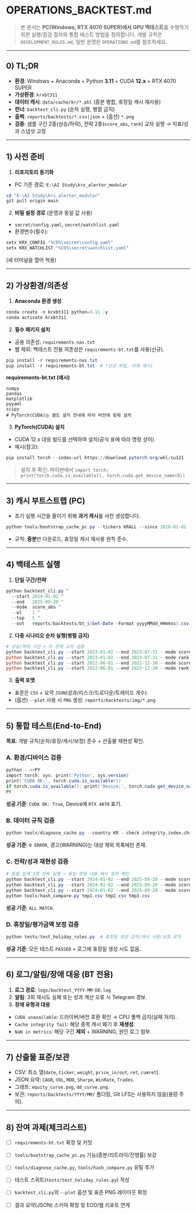# OPERATIONS_BACKTEST.md

> 본 문서는 **PC(Windows, RTX 4070 SUPER)에서 GPU 백테스트**를 수행하기 위한 실행/점검 절차와 통합 테스트 방법을 정의합니다. 개발 규칙은 `DEVELOPMENT_RULES.md`, 일반 운영은 `OPERATIONS.md`를 참조하세요.

---

## 0) TL;DR
- **환경**: Windows + Anaconda + Python **3.11** + CUDA **12.x** + RTX 4070 SUPER  
- **가상환경**: `krxbt311`  
- **데이터 캐시**: `data/cache/kr/*.pkl` (증분 병합, 휴장일 캐시 재사용)  
- **런너**: `backtest_cli.py` (순차 실행, 병렬 금지)  
- **출력**: `reports/backtests/*.csv|json` + (옵션) `*.png`  
- **검증**: 샘플 구간 2종(상승/하락), 전략 2종(`score_abs`, `rank`) 교차 실행 → 지표/성과 스냅샷 고정

---

## 1) 사전 준비
1) **리포지토리 동기화**  
- PC 기준 경로: `E:\AI Study\krx_alertor_modular`  
```powershell
cd "E:\AI Study\krx_alertor_modular"
git pull origin main
```

2) **비밀 설정 경로** (운영과 동일 값 사용)  
- `secret/config.yaml`, `secret/watchlist.yaml`  
- 환경변수(필수):
```bash
setx KRX_CONFIG "%CD%\secret\config.yaml"
setx KRX_WATCHLIST "%CD%\secret\watchlist.yaml"
```
(새 터미널을 열어 적용)

---

## 2) 가상환경/의존성
1) **Anaconda 환경 생성**  
```powershell
conda create -n krxbt311 python=3.11 -y
conda activate krxbt311
```

2) **필수 패키지 설치**  
- 공용 의존성: `requirements-nas.txt`  
- 웹 제외: 백테스트 전용 의존성은 `requirements-bt.txt`를 사용(신규).
```powershell
pip install -r requirements-nas.txt
pip install -r requirements-bt.txt  # (신규 파일, 아래 예시)
```
**requirements-bt.txt (예시)**
```
numpy
pandas
matplotlib
pyyaml
scipy
# PyTorch(CUDA)는 별도 설치 안내에 따라 버전에 맞춰 설치
```

3) **PyTorch(CUDA) 설치**  
- CUDA 12.x 대응 빌드를 선택하여 설치(공식 표에 따라 명령 상이).  
- 예시(참고):
```powershell
pip install torch --index-url https://download.pytorch.org/whl/cu121
```
> 설치 후 확인: 파이썬에서 `import torch; print(torch.cuda.is_available(), torch.cuda.get_device_name(0))`

---

## 3) 캐시 부트스트랩 (PC)
- 초기 실행 시간을 줄이기 위해 **과거 캐시**를 사전 생성합니다.
```powershell
python tools/bootstrap_cache_pc.py --tickers KRALL --since 2018-01-01
```
- 규칙: **증분**만 다운로드, 휴장일 캐시 재사용 원칙 준수.

---

## 4) 백테스트 실행
1) **단일 구간/전략**  
```powershell
python backtest_cli.py ^
  --start 2024-01-02 ^
  --end   2025-09-20 ^
  --mode  score_abs ^
  --wl    1 ^
  --top   5 ^
  --out   reports/backtests/bt_$(Get-Date -Format yyyyMMdd_HHmmss).csv
```

2) **다중 시나리오 순차 실행(병렬 금지)**  
```powershell
# 상승/하락 구간 + 두 전략 교차 검증
python backtest_cli.py --start 2023-01-02 --end 2023-07-31 --mode score_abs --wl 1 --top 5
python backtest_cli.py --start 2023-01-02 --end 2023-07-31 --mode rank      --wl 1 --top 5
python backtest_cli.py --start 2022-06-01 --end 2022-12-30 --mode score_abs --wl 1 --top 5
python backtest_cli.py --start 2022-06-01 --end 2022-12-30 --mode rank      --wl 1 --top 5
```

3) **출력 포맷**  
- 표준은 `CSV` + 요약 `JSON`(성과/리스크/드로다운/트레이드 개수).  
- (옵션) `--plot` 사용 시 `PNG` 생성: `reports/backtests/img/*.png`

---

## 5) 통합 테스트(End-to-End)
**목표**: 개발 규칙(순차/휴장/캐시/보정) 준수 + 산출물 재현성 확인.

### A. 환경/디바이스 검증
```powershell
python - <<PY
import torch, sys; print('Python', sys.version)
print('CUDA OK:', torch.cuda.is_available())
if torch.cuda.is_available(): print('Device:', torch.cuda.get_device_name(0))
PY
```
**성공 기준**: `CUDA OK: True`, Device에 `RTX 4070` 표기.

### B. 데이터 규칙 검증
```powershell
python tools/diagnose_cache.py --country KR --check integrity,index,chronology
```
**성공 기준**: `0 ERROR`, 경고(WARNING)는 대상 제외 목록에만 존재.

### C. 전략/성과 재현성 검증
```powershell
# 동일 입력 3회 반복 실행 → 동일 파일 내용 해시 일치 확인
python backtest_cli.py --start 2024-01-02 --end 2025-09-20 --mode score_abs --wl 1 --top 5 --out tmp1.csv
python backtest_cli.py --start 2024-01-02 --end 2025-09-20 --mode score_abs --wl 1 --top 5 --out tmp2.csv
python backtest_cli.py --start 2024-01-02 --end 2025-09-20 --mode score_abs --wl 1 --top 5 --out tmp3.csv
python tools/hash_compare.py tmp1.csv tmp2.csv tmp3.csv
```
**성공 기준**: `ALL MATCH`.

### D. 휴장일/평가금액 보정 검증
```powershell
python tests/test_holiday_rules.py  # 휴장일 생성 금지/캐시 사용/보정 로직
```
**성공 기준**: 모든 테스트 `PASSED` + 로그에 휴장일 생성 시도 없음.

---

## 6) 로그/알림/장애 대응 (BT 전용)
1) **로그 경로**: `logs/backtest_YYYY-MM-DD.log`  
2) **알림**: 3회 재시도 실패 또는 성과 계산 오류 시 Telegram 경보.  
3) **장애 유형과 대응**  
- `CUDA unavailable`: 드라이버/버전 호환 확인 → CPU 폴백 금지(실패 처리).  
- `Cache integrity fail`: 해당 종목 캐시 폐기 후 **재생성**.  
- `NaN in metrics`: 해당 구간 **제외** + WARNING, 원인 로그 첨부.

---

## 7) 산출물 표준/보관
- CSV: 최소 열(`date`, `ticker`, `weight`, `price_in/out`, `ret`, `cumret`).  
- JSON 요약: `CAGR`, `VOL`, `MDD`, `Sharpe`, `WinRate`, `Trades`.  
- 그래프: `equity_curve.png`, `dd_curve.png`.  
- 보관: `reports/backtests/YYYY/MM/` 폴더링, Git LFS는 사용하지 않음(용량 주의).

---

## 8) 잔여 과제(체크리스트)
- [ ] `requirements-bt.txt` 확정 및 커밋  
- [ ] `tools/bootstrap_cache_pc.py` 기능(증분/리트라이/진행률) 보강  
- [ ] `tools/diagnose_cache.py`, `tools/hash_compare.py` 유틸 추가  
- [ ] 테스트 스위트(`tests/test_holiday_rules.py`) 작성  
- [ ] `backtest_cli.py`의 `--plot` 옵션 및 표준 PNG 레이아웃 확정  
- [ ] 결과 요약(JSON) 스키마 확정 및 EOD/웹 리포트 연계

